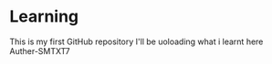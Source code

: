 # Learning
This is my first GitHub repository
I'll be uoloading what i learnt here
<br>
Auther-SMTXT7
